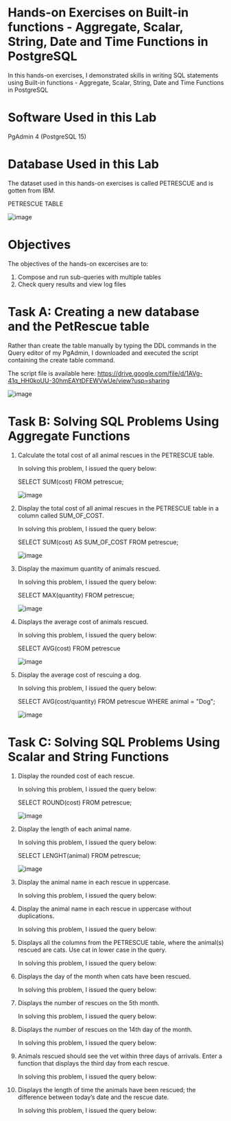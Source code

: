# Hands-on Exercises on Built-in functions - Aggregate, Scalar, String, Date and Time Functions in PostgreSQL

In this hands-on exercises, I demonstrated skills in writing SQL statements using Built-in functions - Aggregate, Scalar, String, Date and Time Functions in PostgreSQL

# Software Used in this Lab

PgAdmin 4 (PostgreSQL 15)

# Database Used in this Lab

The dataset used in this hands-on exercises is called PETRESCUE and is gotten from IBM. 

PETRESCUE TABLE

![image](https://github.com/user-attachments/assets/dc1c3b93-d317-4087-b9ec-df797d22e60c)

# Objectives

The objectives of the hands-on excercises are to:

1. Compose and run sub-queries with multiple tables
2. Check query results and view log files

# Task A: Creating a new database and the PetRescue table

Rather than create the table manually by typing the DDL commands in the Query editor of my PgAdmin, I downloaded and executed the script containing the create table command.

The script file is available here: https://drive.google.com/file/d/1AVg-41q_HH0koUU-30hmEAYtDFEWVwUe/view?usp=sharing

![image](https://github.com/user-attachments/assets/f054243d-3a4b-4672-943b-355b721393fd)

# Task B: Solving SQL Problems Using Aggregate Functions

1. Calculate the total cost of all animal rescues in the PETRESCUE table.

   In solving this problem, I issued the query below:

   SELECT SUM(cost) FROM petrescue;

   ![image](https://github.com/user-attachments/assets/0b6e86fe-8a4b-43da-8aa2-e84a94492cf4)

2. Display the total cost of all animal rescues in the PETRESCUE table in a column called SUM_OF_COST.

   In solving this problem, I issued the query below:

   SELECT SUM(cost) AS SUM_OF_COST
   FROM petrescue;

   ![image](https://github.com/user-attachments/assets/9a18bab2-f583-428d-aee7-c63c5dcdd74c)


3.  Display the maximum quantity of animals rescued.

    In solving this problem, I issued the query below:

    SELECT MAX(quantity) FROM petrescue;

    ![image](https://github.com/user-attachments/assets/4ba5b6f7-270c-4d99-ac29-160b775eda06)


5. Displays the average cost of animals rescued.

   In solving this problem, I issued the query below:

   SELECT AVG(cost) FROM petrescue

   ![image](https://github.com/user-attachments/assets/dd99506c-b206-48f0-a7d0-dde1516cef5d)

7. Display the average cost of rescuing a dog.

   In solving this problem, I issued the query below:

   SELECT AVG(cost/quantity)
   FROM petrescue
   WHERE animal = "Dog";

   ![image](https://github.com/user-attachments/assets/acdff2c8-b347-4b6a-943e-2c03f4268745)

# Task C: Solving SQL Problems Using Scalar and String Functions

1. Display the rounded cost of each rescue.
 
   In solving this problem, I issued the query below:

   SELECT ROUND(cost) FROM petrescue;

   ![image](https://github.com/user-attachments/assets/020a15e6-da53-434a-a952-0a10ec5f10bd)

10. Display the length of each animal name.

    In solving this problem, I issued the query below:

    SELECT LENGHT(animal) FROM petrescue;

    ![image](https://github.com/user-attachments/assets/61061a63-c6f7-45ef-a662-102ccc1b64bc)

12. Display the animal name in each rescue in uppercase.

    In solving this problem, I issued the query below:

13. Display the animal name in each rescue in uppercase without duplications.

    In solving this problem, I issued the query below:


14. Displays all the columns from the PETRESCUE table, where the animal(s) rescued are cats. Use cat in lower case in the query.
    
    In solving this problem, I issued the query below:

15. Displays the day of the month when cats have been rescued.

    In solving this problem, I issued the query below:

16. Displays the number of rescues on the 5th month.

    In solving this problem, I issued the query below:

17. Displays the number of rescues on the 14th day of the month.
    
    In solving this problem, I issued the query below:

18. Animals rescued should see the vet within three days of arrivals. Enter a function that displays the third day from each rescue.

    In solving this problem, I issued the query below:

19. Displays the length of time the animals have been rescued; the difference between today’s date and the rescue date.

    In solving this problem, I issued the query below:


   

   


